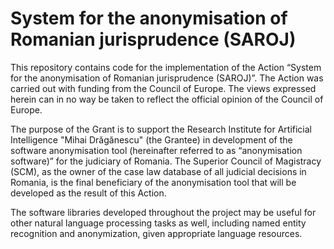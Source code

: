 # System for the anonymisation of Romanian jurisprudence (SAROJ)
This repository contains code for the implementation of the Action “System for the anonymisation of Romanian jurisprudence (SAROJ)”. The Action was carried out with funding from the Council of Europe. The views expressed herein can in no way be taken to reflect the official opinion of the Council of Europe.

The purpose of the Grant is to support the Research Institute for Artificial Intelligence "Mihai Drăgănescu" (the Grantee) in development of the software anonymisation tool (hereinafter referred to as “anonymisation software)” for the judiciary of Romania. The Superior Council of Magistracy (SCM), as the owner of the case law database of all judicial decisions in Romania, is the final beneficiary of the anonymisation tool that will be developed as the result of this Action. 

The software libraries developed throughout the project may be useful for other natural language processing tasks as well, including named entity recognition and anonymization, given appropriate language resources.

